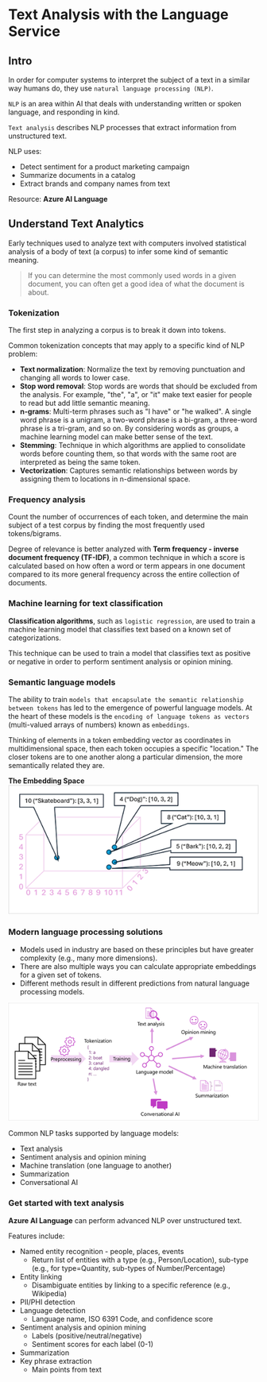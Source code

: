 # Text Analysis with the Language Service

## Intro
In order for computer systems to interpret the subject of a text in a similar way humans do, they use `natural language processing (NLP)`.

`NLP` is an area within AI that deals with understanding written or spoken language, and responding in kind.

`Text analysis` describes NLP processes that extract information from unstructured text.

NLP uses:
- Detect sentiment for a product marketing campaign
- Summarize documents in a catalog
- Extract brands and company names from text

Resource: **Azure AI Language**

## Understand Text Analytics

Early techniques used to analyze text with computers involved statistical analysis of a body of text (a corpus) to infer some kind of semantic meaning. 

> If you can determine the most commonly used words in a given document, you can often get a good idea of what the document is about.

### Tokenization
The first step in analyzing a corpus is to break it down into tokens. 

Common tokenization concepts that may apply to a specific kind of NLP problem:

- **Text normalization**: Normalize the text by removing punctuation and changing all words to lower case. 
- **Stop word removal**: Stop words are words that should be excluded from the analysis. For example, "the", "a", or "it" make text easier for people to read but add little semantic meaning. 
- **n-grams**: Multi-term phrases such as "I have" or "he walked". A single word phrase is a unigram, a two-word phrase is a bi-gram, a three-word phrase is a tri-gram, and so on. By considering words as groups, a machine learning model can make better sense of the text.
- **Stemming**: Technique in which algorithms are applied to consolidate words before counting them, so that words with the same root are interpreted as being the same token.
- **Vectorization**: Captures semantic relationships between words by assigning them to locations in n-dimensional space.

### Frequency analysis
Count the number of occurrences of each token, and determine the main subject of a test corpus by finding the most frequently used tokens/bigrams.

Degree of relevance is better analyzed with **Term frequency - inverse document frequency (TF-IDF)**, a common technique in which a score is calculated based on how often a word or term appears in one document compared to its more general frequency across the entire collection of documents.

### Machine learning for text classification
**Classification algorithms**, such as `logistic regression`, are used to train a machine learning model that classifies text based on a known set of categorizations. 

This technique can be used to train a model that classifies text as positive or negative in order to perform sentiment analysis or opinion mining.

### Semantic language models
The ability to train `models that encapsulate the semantic relationship between tokens` has led to the emergence of powerful language models. At the heart of these models is the `encoding of language tokens as vectors` (multi-valued arrays of numbers) known as `embeddings`.

Thinking of elements in a token embedding vector as coordinates in multidimensional space, then each token occupies a specific "location." The closer tokens are to one another along a particular dimension, the more semantically related they are.

**The Embedding Space**
![Tokens plotted in three-dimensional space](../assets/ai900/example-embeddings-graph.png "Tokens plotted in three-dimensional space")

### Modern language processing solutions
- Models used in industry are based on these principles but have greater complexity (e.g., many more dimensions). 
- There are also multiple ways you can calculate appropriate embeddings for a given set of tokens. 
- Different methods result in different predictions from natural language processing models.

![Language model](../assets/ai900/language-model.png "Language model")

Common NLP tasks supported by language models:
- Text analysis
- Sentiment analysis and opinion mining 
- Machine translation (one language to another)
- Summarization
- Conversational AI

### Get started with text analysis
**Azure AI Language** can perform advanced NLP over unstructured text. 

Features include:
- Named entity recognition - people, places, events
    - Return list of entities with a type (e.g., Person/Location), sub-type (e.g., for type=Quantity, sub-types of Number/Percentage)
- Entity linking
    - Disambiguate entities by linking to a specific reference (e.g., Wikipedia)
- PII/PHI detection
- Language detection 
    - Language name, ISO 6391 Code, and confidence score
- Sentiment analysis and opinion mining
    - Labels (positive/neutral/negative)
    - Sentiment scores for each label (0-1)
- Summarization 
- Key phrase extraction
    - Main points from text


